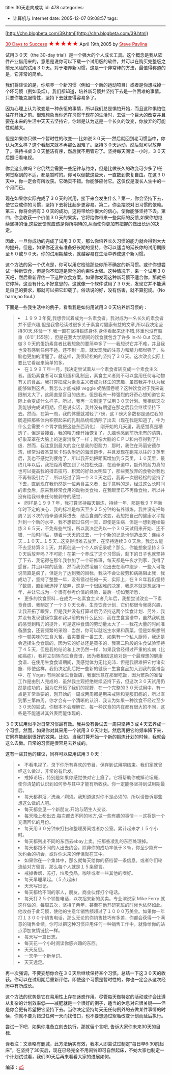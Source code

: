title: 30天走向成功
id: 478
categories:
  - 计算机与 Internet
date: 2005-12-07 09:08:57
tags:
---

<div id="msgcns!9697D6160EFEBC17!408" class="bvMsg"><div>

[http://chn.blogbeta.com/39.html](http://chn.blogbeta.com/39.html)

[<font color="#da0000">30 Days to Success</font>](http://www.stevepavlina.com/blog/2005/04/30-days-to-success/) <font color="red" size="4">★★★★★</font>
April 19th,2005 by [<font color="#da0000">Steve Pavlina</font>](http://www.stevepavlina.com/about-steve-pavlina.htm)

试用３０天（the 30-day trial）是一个强大的个人成长工具。这个概念是我从软件产业借用来的，意思是说你可以下载一个试用版的软件，并可以在购买完整版之前无风险的试用３０天。对于培养新习惯，这是一个非常棒的方法，最值得称道的是，它非常的简单。

我们将谈论的是，你培养一个新习惯（例如一个新的运动项目）或者是你想戒掉一个坏习惯（例如吸烟）。我们都知道，培养新习惯并坚持下去是一件困难的事情。只要你能克服惰性，坚持下去就变得容易多了。

因为心理上认为改变是一种永恒的事情，所以我们总是惧怕开始，而且这种惧怕往往在开始之前。很难想象当你还在习惯于现在的生活时，去做一个巨大的改变并且要在未来的生活中天天去坚持它。你越是认为这是一个长久的改变，你放弃的可能性就越大。

但是如果你只做一个暂时性的改变—-比如说３０天—-然后就回到老习惯当中，你认为怎么样？这个看起来就不再那么困难了。坚持３０天运动，然后就可以放弃了。保持书桌３０天整洁有序，然后就不用管它了。坚持每天阅读一小时，３０天后照旧看电视。

你会这么做吗？它仍然会需要一些纪律与约束，但是比做长久的改变可少多了!任何觉察到的不适，都是暂时的。你可以倒数这些天，一直数到恢复自由。在这３０天中，你一定会有所收获。它确实不错。你能够应付它。这仅仅是漫长人生中的一个月而已。

现在如果你实际完成了３０天的试用，接下来会发生什么？第一，你会坚持下去，使它变成你的习惯，坚持下去将比起步更容易。第二，你会摆脱对旧习惯的依赖。第三，你将会拥有３０天的成功，这将带给你很大的信心，使你能够坚持下去。第四，你会收获一个价值３０天的果实，它将给你带来一些实际的反馈,如果你想继续坚持的话,这些反馈就应该是你所期待的,从而使你更加有把握的做出长远的决定。

因此，一旦你成功的完成了试用３０天，那么你培养长久习惯的能力就会得到大大的提升。但是，如果你还没有准备好长期的坚持，你可以适当的延长你的试用期限至６０或９０天。你的试用期越长，就越容易在生活中养成这个新习惯。

这个方法的另一个优点是，你可以用它检验那些你所不确定的新习惯。或许你想尝试一种新饮食，但是你不知道是否他的约束性太强。这种情况下，来一个试用３０天吧，然后重新评估一下这种饮食方案。如果你发现这种新习惯不适合你，那就把它停掉，这没有什么不好意思的。这就像一个软件试用了３０天，发现它并不能满足自己的要求，那就可以把它卸载了。俗话说的好，没有伤害，就不算犯规。（No harm,no foul.）

下面是一些我生活中的例子，看看我是如何用试用３０天培养新习惯的：

> <li>１９９３年夏,我想尝试着成为一名素食者。我对成为一名长久的素食者并不感兴趣,但是我曾经读过很多关于素食对健康有益的文章,所以我决定坚持30天,体验一下.我一直在坚持锻炼身体,身体看起来还不错,体重也没有超重（6′0″,155磅），但是在我大学期间的饮食就包含了许多 In-N-Out 汉堡。做３０天的蛋奶素食者比我想象的要简单多了——我想说它并不难，并且我也没有感到任何不适。还不到一周，就发现我的注意力和精力都增强了，头脑也更加的清醒了。就这样，我很轻松的的坚持了３０天。这次改变实际上要比它看起来简单的多。 
> <li>在１９９７年一月，我决定尝试着从一个素食者转变成一个素食主义者。蛋奶素食者可以食用蛋和乳制品，素食主义者则不可以食用任何与动物有关的食品。我打算把成为素食主义者成为终生的志趣，虽然我并不认为我能够做到这点。我怎么才能戒掉 veggie 奶酪蛋卷呢？这种饮食对于我来说限制太大了，这简直是盲目的热忠。但是我有一种强烈的好奇心想知道它实际上会变成什么样子。所以，我再一次制定了试用３０天计划。我相信这次我能够完成试用期，但是说实话，我并没有期望在那之后我会继续坚持下去。然而，在第一周，我的体重就减轻了7磅，这７磅大多数都是通过我的肠道把那些体内积攒起来的乳制品统统清除了出去（现在我是知道了，牛为什么会需要４个胃才能把这些东西消化）．刚开始的几天里，我感觉真是糟透了，但是紧接着，我的精力便开始恢复了，头脑也感到前所未有的清爽，好象笼罩在大脑上的迷雾消散了一样；就像大脑的ＣＰＵ和内存得到了升级．然而，我注意到最大的变化是我的忍耐力．那时，我住在玛丽安德尔湾，经常沿者圣莫尼卡码头附近的海滩跑步，并且发现在跑完以往的３英里后，我也不感觉到疲倦了，所以我开始把距离增加到５英里，１０英里，最终几年以后，我把距离增加到了马拉松长度．在跆拳道中，额外的耐力真的也可以提高我的搏击技巧．积累的好处太明显了，那些我放弃的食物对我也不再有吸引力了．所以经过了第一个３０天之后，我再一次很轻松的坚持了下去，直到现在我仍然是一位素食主义者．出乎意料的是，经过这么长时间的素食后，原来我经常食用的动物类食物，在我眼里已不再像食物，所以并没有给我带来任何被剥夺的感觉． 
> <li>同样是１９９７年，我打算坚持每天锻炼，持续一年．那是我９７年新年时下定的决心．我的标准是每天至少２５分钟的有养锻炼，我并没有把每周２到３次的跆拳道课算进去．结合食谱的改变，我想把自己的健康水平提升到一个新的水平．我不想错过任何一天，即使是生病．但是一想到连续锻炼３６５天，不免有些气馁，所以我决定先以一个３０天试用来开始．还不错．一段时间后，随着一天天的过去，一个个新的记录也创造出来：连续８天…１０天…１５天…这变得很难去放弃．在坚持连续３０天后，我怎么能不去坚持第３１天，并再创造一个个人新记录呢？那么，你能想象坚持２５０天后放弃吗？不可能！在第一个养成了这个习惯后，剩下的日子也就坚持了下去．我记得在那年我参加了一个研修班，每天都是午夜才到家．我得了感冒，并且非常的疲惫．然而我仍然凌晨２点出去在雨中跑步．一些人可能说简直是疯了，但是为了达到我的目标，我决不会让疲劳和病痛阻止我．我成功了，坚持了整整一年，没有错过任何一天．实际上，在９８年我仍坚持了数周，直到我选择了放弃，这是一个很困难的决定．我原本就是想坚持一年，并让它成为一个很有参考价值的经验，最后一切如我所愿． 
> <li>更多的饮食原料…在成为一名素食主义者几年后，我想尝试改变一下素食食谱．我制定了一个３０天长寿，生食饮食计划．它们都很令我感兴趣，让我开拓了眼界，但是我并没有打算过后仍坚持这两个饮食计划．另外，我并没有发现健康饮食和我以前的有什么区别．而在生食食谱中，虽然我明显的感觉到精力的提升，可是这种食谱的劳动量太大了－－我花大量的时间准备膳食，还要频繁的采购．当然，你可以就吃生水果和蔬菜，但是如果想制作一顿美味的生食大餐，着实要费一番工夫．如果有一个私人厨师，我还是会选择生食食谱的，因为它的好处还是蛮多的．我第二阶段的生食试验坚持了４５天，但是我的结论和上次仍然一样．如果我曾经得过严重的疾病（比如癌症），我将立刻转向生食食谱，因为我相信这绝对是一个最理想的健康食谱．在使用生食食谱期间，我感觉体力无比充沛．但是我很难把它付诸实施．即使这样，我仍决定此后把一些新的健康－生食食品加入到我的食谱当中．在 Vegas 有两家全生食饭店，我很乐意在那里吃饭，因为繁杂的准备工作是由别人完成的．虽然我主观拒绝继续坚持下去，但这次３０天试用仍然是成功的，因为它开拓了我们的视野．在一个完整的３０天试用中，有一点是非常重要的，刚开始的一周或两周都是用来戒除和克服旧瘾的，所以直到第三第四周，你才会有一个清晰的认识．我认为如果一种饮食不经过至少３０天的尝试，你根本不会理解它．每一种饮食的内在都有很大的不同，这些是不能通过其外表而能体现的． </li></li>

３０天试用似乎对日常习惯最有效。我并没有尝试去一周只坚持３或４天去养成一个习惯。然而，如果你对其采用一个试用３０天计划，然后再把它的频率降下来，它同样能起到很好的效果。比如，当我打算开始一个新的锻炼计划的时候，我就会这么去做。日常的习惯是很容易去养成的。

这有一些其他的建议，同样可以应用试用３０天：

> <li>不看电视了。录下你所有喜欢的节目，保存到试用期结束。我们家就曾经这么做过，非常的有启发。 
> <li>戒掉论坛，特别是如果你感觉快对它上瘾了。它将帮助你戒掉论坛瘾，使你清楚的认识到如何参与其中才能有所收获。你一定能够坚持到试用期最后。 
> <li>每天都淋浴／洗澡／剃须。我知道这对你不是必须的，所以请告诉那些想这么做的人吧。 
> <li>每天都会见一个新朋友.开始与陌生人交谈. 
> <li>每天晚上都出去.每次都去不同的地方,做一些有趣的事情－－这将是一个充满回忆的月份。 
> <li>每天用３０分钟来打扫和整理房间或者办公室。累计起来才１５个小时。 
> <li>每天都列出不同的东西去ebay上卖。把那些凌乱的东西处理掉。 
> <li>每天都跟不同的人出去约会。除非你的成功率低于３％，你至少能有一次约会的机会，或许你未来的伴侣就在其中。 
> <li>如果你在一个集体中，那么就每天给你的搭档留一条信息。或者你们轮流给对方留言，那么每个人就是１５条留言。 
> <li>戒掉香烟，苏打，垃圾食品，咖啡或者一些其他的嗜好。 
> <li>每天早睡早起。（５点起床） 
> <li>天天写日记。 
> <li>每天都给不同的家人，朋友，商业伙伴打个电话。 
> <li>每天打２５个销售电话，以次招来新的买卖。专业演说家 Mike Ferry 就这样做的，每周五次，坚持了两年，甚至在他开研究班的时候也依然如此。他收益于此习惯，使他的生意年销售额超过了１０００万美金。如果你一年打１３００个销售电话，那么无论的你销售技巧有多差，你都会获得一个满意的销售业绩。你可以把这种习惯应用任何一种销售工作中，就像给你的站点添加友情链接一样。 
> <li>每天写一篇日志。 
> <li>每天花一个小时阅读你感兴趣的东西。 
> <li>天天反思。 
> <li>一天学一个新单词。 
> <li>天天远足。 </li></li>

再一次强调，不要妄想你会在３０天后继续保持某个习惯。总结一下这３０天的收获。你可以在试用期后重新评估。即使这个习惯是暂时性的，你也一定会从这次经历中有所成长。

这个方法的优势是它在易用性上存在迷惑作用。尽管每天做特定的活动或许会比遵从复杂的计划效率低——减肥就是一个很好的例子，适当的休息对它很关键——但是你会更有希望把它坚持下去。当你决定坚持每天无任何例外的去做某件事情的时候，你就不要为错过任何一天而找借口，也不要想通过絮聒改变计划而延后执行。

尝试一下吧．如果你准备立刻去执行，那就留个言吧, 告诉大家你未来30天的目标．

译者注：文章略有删减，此方法确实有效，我本人即尝试过制定“每日早6:30前起床”，在坚持了30天后，现在已经完全不用闹铃即可自然起床，不妨大家也制定一个计划试试看，我们30天后再来看看大家的进展如何。

编译：[<font color="#da0000">x5</font>](http://liushen.org/) 
</div></div>
